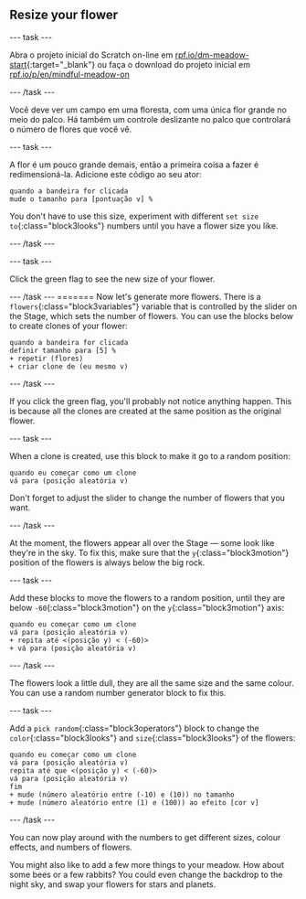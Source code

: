 ## Resize your flower

--- task ---

Abra o projeto inicial do Scratch on-line em [rpf.io/dm-meadow-start](https://rpf.io/dm-meadow-start){:target="_blank"} ou faça o download do projeto inicial em [rpf.io/p/en/mindful-meadow-on](https://rpf.io/p/en/mindful-meadow-go)

--- /task ---

Você deve ver um campo em uma floresta, com uma única flor grande no meio do palco. Há também um controle deslizante no palco que controlará o número de flores que você vê.

--- task ---

A flor é um pouco grande demais, então a primeira coisa a fazer é redimensioná-la. Adicione este código ao seu ator:

```blocks3
quando a bandeira for clicada
mude o tamanho para [pontuação v] %
```

You don't have to use this size, experiment with different `set size to`{:class="block3looks"} numbers until you have a flower size you like.

--- /task ---

--- task ---

Click the green flag to see the new size of your flower.

--- /task ---
======= Now let's generate more flowers. There is a `flowers`{:class="block3variables"} variable that is controlled by the slider on the Stage, which sets the number of flowers. You can use the blocks below to create clones of your flower:

```blocks3
quando a bandeira for clicada
definir tamanho para [5] %
+ repetir (flores)
+ criar clone de (eu mesmo v)
```

--- /task ---

If you click the green flag, you'll probably not notice anything happen. This is because all the clones are created at the same position as the original flower.

--- task ---

When a clone is created, use this block to make it go to a random position:

```blocks3
quando eu começar como um clone
vá para (posição aleatória v)
```

Don't forget to adjust the slider to change the number of flowers that you want.

--- /task ---

At the moment, the flowers appear all over the Stage — some look like they're in the sky. To fix this, make sure that the `y`{:class="block3motion"} position of the flowers is always below the big rock.

--- task ---

Add these blocks to move the flowers to a random position, until they are below `-60`{:class="block3motion"} on the `y`{:class="block3motion"} axis:

```blocks3
quando eu começar como um clone
vá para (posição aleatória v)
+ repita até <(posição y) < (-60)>
+ vá para (posição aleatória v)
```

--- /task ---

The flowers look a little dull, they are all the same size and the same colour. You can use a random number generator block to fix this.

--- task ---

Add a `pick random`{:class="block3operators"} block to change the `color`{:class="block3looks"} and `size`{:class="block3looks"} of the flowers:

```blocks3
quando eu começar como um clone
vá para (posição aleatória v)
repita até que <(posição y) < (-60)>
vá para (posição aleatória v)
fim
+ mude (número aleatório entre (-10) e (10)) no tamanho
+ mude (número aleatório entre (1) e (100)) ao efeito [cor v]
```

--- /task ---

You can now play around with the numbers to get different sizes, colour effects, and numbers of flowers.

You might also like to add a few more things to your meadow. How about some bees or a few rabbits? You could even change the backdrop to the night sky, and swap your flowers for stars and planets.
